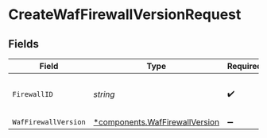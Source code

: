 # CreateWafFirewallVersionRequest


## Fields

| Field                                                                       | Type                                                                        | Required                                                                    | Description                                                                 | Example                                                                     |
| --------------------------------------------------------------------------- | --------------------------------------------------------------------------- | --------------------------------------------------------------------------- | --------------------------------------------------------------------------- | --------------------------------------------------------------------------- |
| `FirewallID`                                                                | *string*                                                                    | :heavy_check_mark:                                                          | Alphanumeric string identifying a WAF Firewall.                             | fW7g2uUGZzb2W9Euo4Mo0r                                                      |
| `WafFirewallVersion`                                                        | [*components.WafFirewallVersion](../../models/shared/waffirewallversion.md) | :heavy_minus_sign:                                                          | N/A                                                                         |                                                                             |